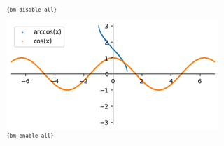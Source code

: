 `{bm-disable-all}`

![Graph(s) of arccos(x),cos(x)](calculus_21d73a4fe8fea237fcb66e07a727b55e.png)
`{bm-enable-all}`

